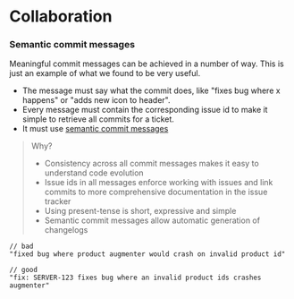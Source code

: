 # Collaboration

### Semantic commit messages

Meaningful commit messages can be achieved in a number of way. This is just an example of what we found to be very useful.

* The message must say what the commit does, like "fixes bug where x happens" or "adds new icon to header".
* Every message must contain the corresponding issue id to make it simple to retrieve all commits for a ticket.
* It must use [semantic commit messages](http://seesparkbox.com/foundry/semantic_commit_messages)

> Why?
>
> * Consistency across all commit messages makes it easy to understand code evolution
> * Issue ids in all messages enforce working with issues and link commits to more comprehensive documentation in the issue tracker
> * Using present-tense is short, expressive and simple
> * Semantic commit messages allow automatic generation of changelogs

```
// bad
"fixed bug where product augmenter would crash on invalid product id"

// good
"fix: SERVER-123 fixes bug where an invalid product ids crashes augmenter"
```



